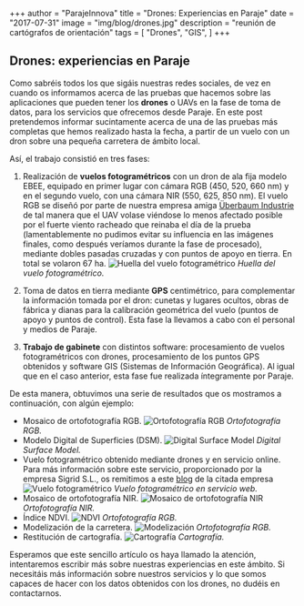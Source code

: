 +++
author = "ParajeInnova"
title = "Drones: Experiencias en Paraje"
date = "2017-07-31"
image = "img/blog/drones.jpg"
description = "reunión de cartógrafos de orientación"
tags = [
    "Drones",
    "GIS",
    ]
+++
## Drones: experiencias en Paraje
Como sabréis todos los que sigáis nuestras redes sociales, de vez en cuando os informamos acerca de las pruebas que hacemos sobre las aplicaciones que pueden tener los **drones** o UAVs en la fase de toma de datos, para los servicios que ofrecemos desde Paraje. En este post pretendemos informar sucintamente acerca de una de las pruebas más completas que hemos realizado hasta la fecha, a partir de un vuelo con un dron sobre una pequeña carretera de ámbito local.

Así, el trabajo consistió en tres fases:

1) Realización de **vuelos fotogramétricos** con un dron de ala fija modelo EBEE, equipado en primer lugar con cámara RGB (450, 520, 660 nm) y en el segundo vuelo, con una cámara NIR (550, 625, 850 nm). El vuelo RGB se diseñó por parte de nuestra empresa amiga [Überbaum Industrie](http://uberbaum.com/) de tal manera que el UAV volase viéndose lo menos afectado posible por el fuerte viento racheado que reinaba el día de la prueba (lamentablemente no pudimos evitar su influencia en las imágenes finales, como después veríamos durante la fase de procesado), mediante dobles pasadas cruzadas y con puntos de apoyo en tierra. En total se volaron 67 ha.
![Huella del vuelo fotogramétrico](/img/blog/huella-vuelo.jpg "Huella del vuelo fotogramétrico.")
*Huella del vuelo fotogramétrico.*
2) Toma de datos en tierra mediante **GPS** centimétrico, para complementar la información tomada por el dron: cunetas y lugares ocultos, obras de fábrica y dianas para la calibración geométrica del vuelo (puntos de apoyo y puntos de control). Esta fase la llevamos a cabo con el personal y medios de Paraje.

3) **Trabajo de gabinete** con distintos software: procesamiento de vuelos fotogramétricos con drones, procesamiento de los puntos GPS obtenidos y software GIS (Sistemas de Información Geográfica). Al igual que en el caso anterior, esta fase fue realizada íntegramente por Paraje.

De esta manera, obtuvimos una serie de resultados que os mostramos a continuación, con algún ejemplo:
+ Mosaico de ortofotografía RGB.
![Ortofotografía RGB](/img/blog/pant2a.jpg "Ortofotografía RGB")
*Ortofotografía RGB.*
+ Modelo Digital de Superficies (DSM).
![Digital Surface Model](/img/blog/dsm.jpg "Digital Surface Model")
*Digital Surface Model.*
+ Vuelo fotogramétrico obtenido mediante drones y en servicio online. Para más información sobre este servicio, proporcionado por la empresa Sigrid S.L., os remitimos a este [blog](http://blog.sigrid.es/?p=2179) de la citada empresa
![Vuelo fotogramétrico](/img/blog/vuelo.png "Vuelo fotogramétrico")
*Vuelo fotogramétrico en servicio web.*
+ Mosaico de ortofotografía NIR.
![Mosaico de ortofotografía NIR](/img/blog/ortofotografia.jpg "Mosaico de ortofotografía NIR")
*Ortofotografía NIR.*
+ Índice NDVI.
![NDVI](/img/blog/NDVI.jpg "NDVI")
*Ortofotografía RGB.*
+ Modelización de la carretera.
![Modelización](/img/blog/modelizacion.jpg "Modelización")
*Ortofotografía RGB.*
+ Restitución de cartografía.
![Cartografía](/img/blog/cartografia.jpg "Cartografía")
*Cartografía.*

Esperamos que este sencillo artículo os haya llamado la atención, intentaremos escribir más sobre nuestras experiencias en este ámbito. Si necesitáis más información sobre nuestros servicios y lo que somos capaces de hacer con los datos obtenidos con los drones, no dudéis en contactarnos.